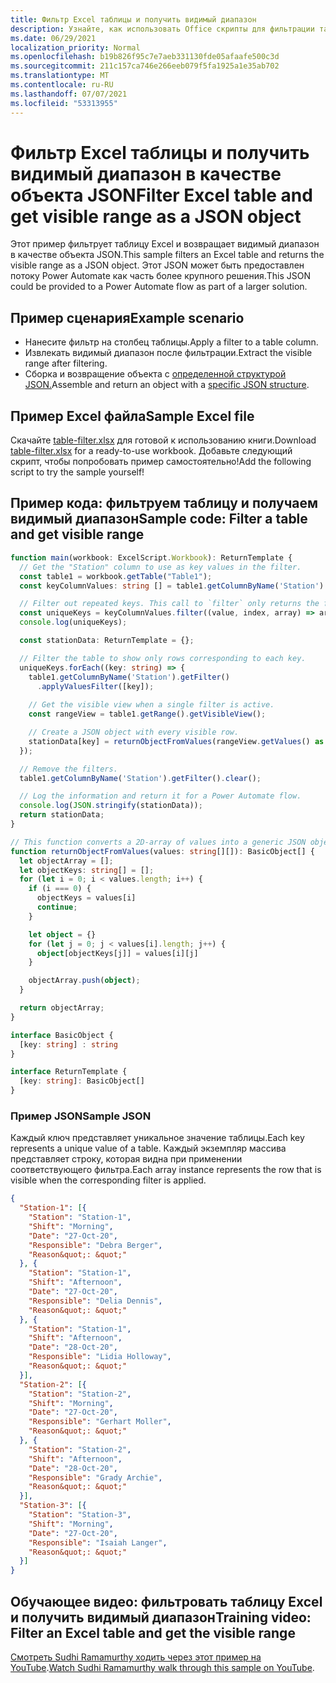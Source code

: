 ```yaml
---
title: Фильтр Excel таблицы и получить видимый диапазон
description: Узнайте, как использовать Office скрипты для фильтрации таблицы Excel и получения видимого диапазона в качестве массива объектов.
ms.date: 06/29/2021
localization_priority: Normal
ms.openlocfilehash: b19b826f95c7e7aeb331130fde05afaafe500c3d
ms.sourcegitcommit: 211c157ca746e266eeb079f5fa1925a1e35ab702
ms.translationtype: MT
ms.contentlocale: ru-RU
ms.lasthandoff: 07/07/2021
ms.locfileid: "53313955"
---
```

# <a name="filter-excel-table-and-get-visible-range-as-a-json-object"></a><span data-ttu-id="42496-103">Фильтр Excel таблицы и получить видимый диапазон в качестве объекта JSON</span><span class="sxs-lookup"><span data-stu-id="42496-103">Filter Excel table and get visible range as a JSON object</span></span>

<span data-ttu-id="42496-104">Этот пример фильтрует таблицу Excel и возвращает видимый диапазон в качестве объекта JSON.</span><span class="sxs-lookup"><span data-stu-id="42496-104">This sample filters an Excel table and returns the visible range as a JSON object.</span></span> <span data-ttu-id="42496-105">Этот JSON может быть предоставлен потоку Power Automate как часть более крупного решения.</span><span class="sxs-lookup"><span data-stu-id="42496-105">This JSON could be provided to a Power Automate flow as part of a larger solution.</span></span>

## <a name="example-scenario"></a><span data-ttu-id="42496-106">Пример сценария</span><span class="sxs-lookup"><span data-stu-id="42496-106">Example scenario</span></span>

* <span data-ttu-id="42496-107">Нанесите фильтр на столбец таблицы.</span><span class="sxs-lookup"><span data-stu-id="42496-107">Apply a filter to a table column.</span></span>
* <span data-ttu-id="42496-108">Извлекать видимый диапазон после фильтрации.</span><span class="sxs-lookup"><span data-stu-id="42496-108">Extract the visible range after filtering.</span></span>
* <span data-ttu-id="42496-109">Сборка и возвращение объекта с [определенной структурой JSON.](#sample-json)</span><span class="sxs-lookup"><span data-stu-id="42496-109">Assemble and return an object with a [specific JSON structure](#sample-json).</span></span>

## <a name="sample-excel-file"></a><span data-ttu-id="42496-110">Пример Excel файла</span><span class="sxs-lookup"><span data-stu-id="42496-110">Sample Excel file</span></span>

<span data-ttu-id="42496-111">Скачайте <a href="table-filter.xlsx">table-filter.xlsx</a> для готовой к использованию книги.</span><span class="sxs-lookup"><span data-stu-id="42496-111">Download <a href="table-filter.xlsx">table-filter.xlsx</a> for a ready-to-use workbook.</span></span> <span data-ttu-id="42496-112">Добавьте следующий скрипт, чтобы попробовать пример самостоятельно!</span><span class="sxs-lookup"><span data-stu-id="42496-112">Add the following script to try the sample yourself!</span></span>

## <a name="sample-code-filter-a-table-and-get-visible-range"></a><span data-ttu-id="42496-113">Пример кода: фильтруем таблицу и получаем видимый диапазон</span><span class="sxs-lookup"><span data-stu-id="42496-113">Sample code: Filter a table and get visible range</span></span>

```TypeScript
function main(workbook: ExcelScript.Workbook): ReturnTemplate {
  // Get the "Station" column to use as key values in the filter.
  const table1 = workbook.getTable("Table1");
  const keyColumnValues: string [] = table1.getColumnByName('Station').getRangeBetweenHeaderAndTotal().getValues().map(value => value[0] as string);

  // Filter out repeated keys. This call to `filter` only returns the first instance of every unique element in the array.
  const uniqueKeys = keyColumnValues.filter((value, index, array) => array.indexOf(value) === index);
  console.log(uniqueKeys);

  const stationData: ReturnTemplate = {};

  // Filter the table to show only rows corresponding to each key.
  uniqueKeys.forEach((key: string) => {
    table1.getColumnByName('Station').getFilter()
      .applyValuesFilter([key]);
    
    // Get the visible view when a single filter is active.
    const rangeView = table1.getRange().getVisibleView();

    // Create a JSON object with every visible row.
    stationData[key] = returnObjectFromValues(rangeView.getValues() as string[][]);
  });

  // Remove the filters.
  table1.getColumnByName('Station').getFilter().clear();

  // Log the information and return it for a Power Automate flow.
  console.log(JSON.stringify(stationData));
  return stationData;
}

// This function converts a 2D-array of values into a generic JSON object.
function returnObjectFromValues(values: string[][]): BasicObject[] {
  let objectArray = [];
  let objectKeys: string[] = [];
  for (let i = 0; i < values.length; i++) {
    if (i === 0) {
      objectKeys = values[i]
      continue;
    }

    let object = {}
    for (let j = 0; j < values[i].length; j++) {
      object[objectKeys[j]] = values[i][j]
    }

    objectArray.push(object);
  }

  return objectArray;
}

interface BasicObject {
  [key: string] : string
}

interface ReturnTemplate {
  [key: string]: BasicObject[]
}
```

### <a name="sample-json"></a><span data-ttu-id="42496-114">Пример JSON</span><span class="sxs-lookup"><span data-stu-id="42496-114">Sample JSON</span></span>

<span data-ttu-id="42496-115">Каждый ключ представляет уникальное значение таблицы.</span><span class="sxs-lookup"><span data-stu-id="42496-115">Each key represents a unique value of a table.</span></span> <span data-ttu-id="42496-116">Каждый экземпляр массива представляет строку, которая видна при применении соответствующего фильтра.</span><span class="sxs-lookup"><span data-stu-id="42496-116">Each array instance represents the row that is visible when the corresponding filter is applied.</span></span>

```json
{
  "Station-1": [{
    "Station": "Station-1",
    "Shift": "Morning",
    "Date": "27-Oct-20",
    "Responsible": "Debra Berger",
    "Reason&quot;: &quot;"
  }, {
    "Station": "Station-1",
    "Shift": "Afternoon",
    "Date": "27-Oct-20",
    "Responsible": "Delia Dennis",
    "Reason&quot;: &quot;"
  }, {
    "Station": "Station-1",
    "Shift": "Afternoon",
    "Date": "28-Oct-20",
    "Responsible": "Lidia Holloway",
    "Reason&quot;: &quot;"
  }],
  "Station-2": [{
    "Station": "Station-2",
    "Shift": "Morning",
    "Date": "27-Oct-20",
    "Responsible": "Gerhart Moller",
    "Reason&quot;: &quot;"
  }, {
    "Station": "Station-2",
    "Shift": "Afternoon",
    "Date": "28-Oct-20",
    "Responsible": "Grady Archie",
    "Reason&quot;: &quot;"
  }],
  "Station-3": [{
    "Station": "Station-3",
    "Shift": "Morning",
    "Date": "27-Oct-20",
    "Responsible": "Isaiah Langer",
    "Reason&quot;: &quot;"
  }]
}
```

## <a name="training-video-filter-an-excel-table-and-get-the-visible-range"></a><span data-ttu-id="42496-117">Обучающее видео: фильтровать таблицу Excel и получить видимый диапазон</span><span class="sxs-lookup"><span data-stu-id="42496-117">Training video: Filter an Excel table and get the visible range</span></span>

<span data-ttu-id="42496-118">[Смотреть Sudhi Ramamurthy ходить через этот пример на YouTube](https://youtu.be/Mv7BrvPq84A).</span><span class="sxs-lookup"><span data-stu-id="42496-118">[Watch Sudhi Ramamurthy walk through this sample on YouTube](https://youtu.be/Mv7BrvPq84A).</span></span>
